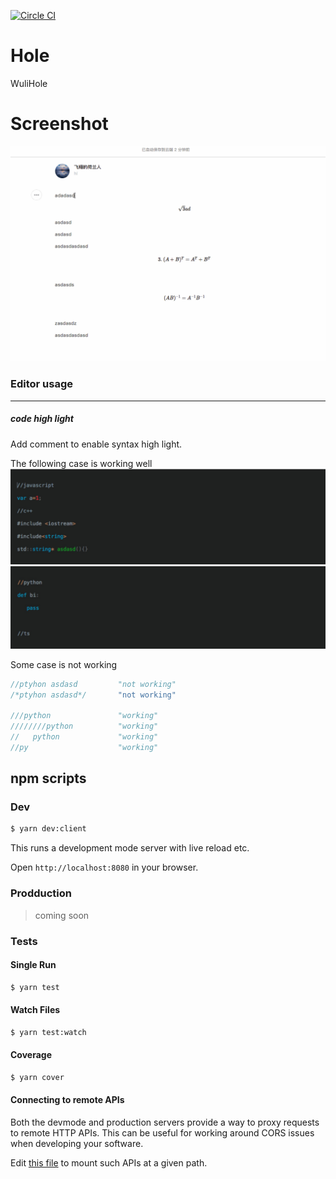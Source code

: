 [![Circle CI](https://circleci.com/gh/WuliHole/hole.svg?style=svg)](https://circleci.com/gh/WuliHole/hole)

# Hole

WuliHole

# Screenshot
![screentshot](./screenshot/demo.gif)

### Editor usage
----

  ##### code high light
 Add comment to enable syntax high light.

 The following case is working well
  ![screentshot](./screenshot/usage1.png)
  ![screentshot](./screenshot/usage2.png)

Some case is not working
```javascript
//ptyhon asdasd         "not working"
/*ptyhon asdasd*/       "not working"

///python               "working"
////////python          "working"
//   python             "working"
//py                    "working"
```

## npm scripts

### Dev
```bash
$ yarn dev:client
```

This runs a development mode server with live reload etc.

Open `http://localhost:8080` in your browser.

### Prodduction
> coming soon

### Tests

#### Single Run
```bash
$ yarn test
```

#### Watch Files
```bash
$ yarn test:watch
```

#### Coverage
```bash
$ yarn cover
```

#### Connecting to remote APIs

Both the devmode and production servers provide a way to proxy requests to
remote HTTP APIs.  This can be useful for working around CORS issues when
developing your software.

Edit [this file](server/proxy-config.js) to mount such APIs at a given path.

